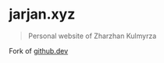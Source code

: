 # jarjan.xyz

> Personal website of Zharzhan Kulmyrza

Fork of [github.dev](https://github.com/github/personal-website)
